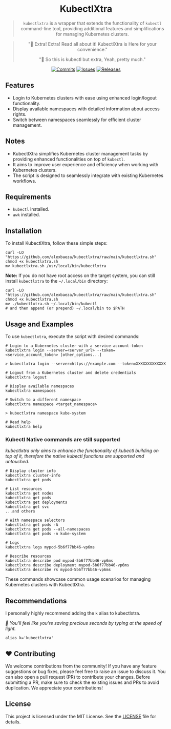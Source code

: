 <div style="text-align: center" align="center">

# KubectlXtra

> `kubectlxtra` is a wrapper that extends the functionality of `kubectl` command-line tool, providing additional
> features and simplifications for managing Kubernetes clusters.

> "📰 Extra! Extra! Read all about it! KubectlXtra is Here for your convenience."
> 
> "💁 So this is kubectl but extra, Yeah, pretty much."


[![Commits](https://img.shields.io/github/commit-activity/w/alexbaeza/kubectlxtra?style=flat)](https://github.com/alexbaeza/kubectlxtra/pulse)
[![Issues](https://img.shields.io/github/issues/alexbaeza/kubectlxtra.svg?style=flat)](https://github.com/alexbaeza/kubectlxtra/issues)
[![Releases](https://img.shields.io/github/v/release/alexbaeza/kubectlxtra.svg?style=flat)](https://github.com/alexbaeza/kubectlxtra/releases)
</div>

## Features

- Login to Kubernetes clusters with ease using enhanced login/logout functionality.
- Display available namespaces with detailed information about access rights.
- Switch between namespaces seamlessly for efficient cluster management.

## Notes

- KubectlXtra simplifies Kubernetes cluster management tasks by providing enhanced functionalities on top of `kubectl`.
- It aims to improve user experience and efficiency when working with Kubernetes clusters.
- The script is designed to seamlessly integrate with existing Kubernetes workflows.

## Requirements

- `kubectl` installed.
- `awk` installed.

## Installation

To install KubectlXtra, follow these simple steps:

```shell
curl -LO "https://github.com/alexbaeza/kubectlxtra/raw/main/kubectlxtra.sh"
chmod +x kubectlxtra.sh
mv kubectlxtra.sh /usr/local/bin/kubectlxtra
```

**Note:**
If you do not have root access on the target system, you can still install `kubectlxtra` to the `~/.local/bin`
directory:

```shell
curl -LO "https://github.com/alexbaeza/kubectlxtra/raw/main/kubectlxtra.sh"
chmod +x kubectlxtra.sh
mv ./kubectlxtra.sh ~/.local/bin/kubectl
# and then append (or prepend) ~/.local/bin to $PATH
```

## Usage and Examples

To use `kubectlxtra`, execute the script with desired commands:

```shell
# Login to a Kubernetes cluster with a service-account-token
kubectlxtra login --server=<server_url> --token=<service_account_token> [other_options...]

> kubectlxtra login --server=https://example.com --token=XXXXXXXXXXXXX
```

```shell
# Logout from a Kubernetes cluster and delete credentials
kubectlxtra logout
```

```shell
# Display available namespaces
kubectlxtra namespaces
```

```shell
# Switch to a different namespace
kubectlxtra namespace <target_namespace>

> kubectlxtra namespace kube-system
```

```shell
# Read help
kubectlxtra help
```

### Kubectl Native commands are still supported

_kubectlxtra only aims to enhance the functionality of kubectl building on top of it, therefore the native kubectl
functions are supported and untouched._

```shell
# Display cluster info
kubectlxtra cluster-info
kubectlxtra get pods
```

```shell
# List resources
kubectlxtra get nodes
kubectlxtra get pods
kubectlxtra get deployments
kubectlxtra get svc
...and others
```

```shell
# With namespace selectors
kubectlxtra get pods -A
kubectlxtra get pods --all-namespaces
kubectlxtra get pods -n kube-system
```

```shell
# Logs
kubectlxtra logs mypod-5b6f77bb46-vp6ms
```

```shell
# Describe resources
kubectlxtra describe pod mypod-5b6f77bb46-vp6ms
kubectlxtra describe deployment mypod-5b6f77bb46-vp6ms
kubectlxtra describe rs mypod-5b6f77bb46-vp6ms
```

These commands showcase common usage scenarios for managing Kubernetes clusters with KubectlXtra.

## Recommendations

I personally highly recommend adding the `k` alias to kubectlxtra.

_🚀 You'll feel like you're saving precious seconds by typing at the speed of light._

```shell
alias k='kubectlxtra'
```

## ❤️ Contributing

We welcome contributions from the community! If you have any feature suggestions or bug fixes, please feel free to raise
an issue to discuss it. You can also open a pull request (PR) to contribute your changes. Before submitting a PR, make
sure to check the existing issues and PRs to avoid duplication. We appreciate your contributions!

## License

This project is licensed under the MIT License.
See the [LICENSE](https://github.com/example/kubectlxtra/raw/main/LICENSE) file for details.

